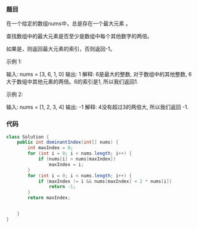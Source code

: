 ### 题目

在一个给定的数组nums中，总是存在一个最大元素 。

查找数组中的最大元素是否至少是数组中每个其他数字的两倍。

如果是，则返回最大元素的索引，否则返回-1。

示例 1:

输入: nums = [3, 6, 1, 0]
输出: 1
解释: 6是最大的整数, 对于数组中的其他整数,
6大于数组中其他元素的两倍。6的索引是1, 所以我们返回1.


示例 2:

输入: nums = [1, 2, 3, 4]
输出: -1
解释: 4没有超过3的两倍大, 所以我们返回 -1.

### 代码

```java
class Solution {
    public int dominantIndex(int[] nums) {
        int maxIndex = 0;
        for (int i = 0; i < nums.length; i++) {
            if (nums[i] > nums[maxIndex])
                maxIndex = i;
        }
        for (int i = 0; i < nums.length; i++) {
            if (maxIndex != i && nums[maxIndex] < 2 * nums[i])
                return -1;
        }
        return maxIndex;


    }
}












```



